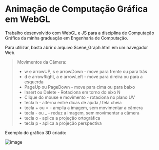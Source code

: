 # Animação de Computação Gráfica em WebGL
 
Trabalho desenvolvido com WebGL e JS para a disciplina de Computação Gráfica da minha graduação em Engenharia de Computação.

Para utilizar, basta abrir o arquivo Scene_Graph.html em um navegador Web.

>Movimentos da Câmera:</h3>
                <ul>
                 <li>w e arrowUP, s e arrowDown    - move para frente ou para trás </li>
                 <li>d e arrowRight, a e arrowLeft - move para direira ou para a esquerda</li>
                 <li>PageUp ou PageDown            - move para cima ou para baixo</li>
                 <li>Insert ou Delete              - Rotaciona em torno do eixo N</li>
                 <li>Clique do mouse e movimento   - rotaciona no plano UV</li>
		 <li>tecla h                       - alterna entre dicas de ajuda / tela cheia</li>
                 <li>tecla + ou =                  - amplia a imagem, sem movimentar a câmera</li>
                 <li>tecla - ou _                  - reduz a imagem, sem movimentar a câmera</li>
                 <li>tecla o                       - aplica a projeção ortográfica</li>
                 <li>tecla p                       - aplica a projeção perspectiva</li>
		</ul>

Exemplo do gráfico 3D criado:
			
![image](https://user-images.githubusercontent.com/95327592/144723481-8f6b50bb-edf4-48b8-9bfc-6dd82bd5d7d2.png)
